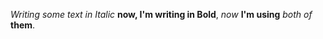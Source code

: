 *Writing some text in Italic* **now, I'm writing in Bold**, _now_ __I'm using__ _both of_ __them__.
